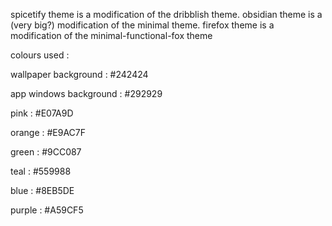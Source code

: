 
spicetify theme is a modification of the dribblish theme. 
obsidian theme is a (very big?) modification of the minimal theme.
firefox theme is a modification of the minimal-functional-fox theme


colours used :

wallpaper background   : #242424

app windows background : #292929

pink    : #E07A9D

orange  : #E9AC7F

green   : #9CC087

teal    : #559988

blue    : #8EB5DE

purple  : #A59CF5
